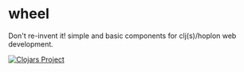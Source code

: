 # wheel
Don't re-invent it! simple and basic components for clj(s)/hoplon web development.

[![Clojars Project](https://img.shields.io/clojars/v/wheel.svg)](https://clojars.org/wheel)
